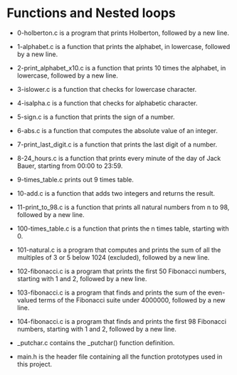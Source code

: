 # Functions and Nested loops #

* 0-holberton.c is a program that prints Holberton, followed by a new line.

* 1-alphabet.c is a function that prints the alphabet, in lowercase, followed by a new line.

* 2-print_alphabet_x10.c is a function that prints 10 times the alphabet, in lowercase, followed by a new line.

* 3-islower.c is a function that checks for lowercase character.

* 4-isalpha.c is a function that checks for alphabetic character.

* 5-sign.c is a function that prints the sign of a number.

* 6-abs.c is a function that computes the absolute value of an integer.

* 7-print_last_digit.c is a function that prints the last digit of a number.

* 8-24_hours.c is a function that prints every minute of the day of Jack Bauer, starting from 00:00 to 23:59.

* 9-times_table.c prints out 9 times table.

* 10-add.c is a function that adds two integers and returns the result.

* 11-print_to_98.c is a function that prints all natural numbers from n to 98, followed by a new line.

* 100-times_table.c is a function that prints the n times table, starting with 0.

* 101-natural.c is a program that computes and prints the sum of all the multiples of 3 or 5 below 1024 (excluded), followed by a new line.

* 102-fibonacci.c is a program that prints the first 50 Fibonacci numbers, starting with 1 and 2, followed by a new line.

* 103-fibonacci.c is a program that finds and prints the sum of the even-valued terms of the Fibonacci suite under 4000000, followed by a new line.

* 104-fibonacci.c is a program that finds and prints the first 98 Fibonacci numbers, starting with 1 and 2, followed by a new line.

* _putchar.c contains the _putchar() function definition.

* main.h is the header file containing all the function prototypes used in this project.
